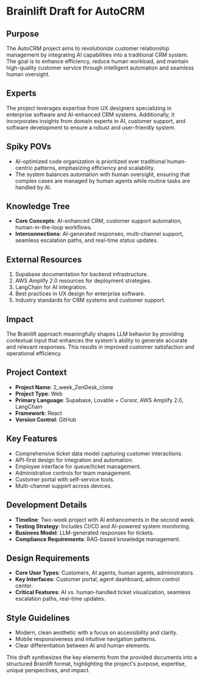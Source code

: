 # Brainlift Draft for AutoCRM

## Purpose
The AutoCRM project aims to revolutionize customer relationship management by integrating AI capabilities into a traditional CRM system. The goal is to enhance efficiency, reduce human workload, and maintain high-quality customer service through intelligent automation and seamless human oversight.

## Experts
The project leverages expertise from UX designers specializing in enterprise software and AI-enhanced CRM systems. Additionally, it incorporates insights from domain experts in AI, customer support, and software development to ensure a robust and user-friendly system.

## Spiky POVs
- AI-optimized code organization is prioritized over traditional human-centric patterns, emphasizing efficiency and scalability.
- The system balances automation with human oversight, ensuring that complex cases are managed by human agents while routine tasks are handled by AI.

## Knowledge Tree
- **Core Concepts**: AI-enhanced CRM, customer support automation, human-in-the-loop workflows.
- **Interconnections**: AI-generated responses, multi-channel support, seamless escalation paths, and real-time status updates.

## External Resources
1. Supabase documentation for backend infrastructure.
2. AWS Amplify 2.0 resources for deployment strategies.
3. LangChain for AI integration.
4. Best practices in UX design for enterprise software.
5. Industry standards for CRM systems and customer support.

## Impact
The Brainlift approach meaningfully shapes LLM behavior by providing contextual input that enhances the system's ability to generate accurate and relevant responses. This results in improved customer satisfaction and operational efficiency.

## Project Context
- **Project Name**: 2_week_ZenDesk_clone
- **Project Type**: Web
- **Primary Language**: Supabase, Lovable + Cursor, AWS Amplify 2.0, LangChain
- **Framework**: React
- **Version Control**: GitHub

## Key Features
- Comprehensive ticket data model capturing customer interactions.
- API-first design for integration and automation.
- Employee interface for queue/ticket management.
- Administrative controls for team management.
- Customer portal with self-service tools.
- Multi-channel support across devices.

## Development Details
- **Timeline**: Two-week project with AI enhancements in the second week.
- **Testing Strategy**: Includes CI/CD and AI-powered system monitoring.
- **Business Model**: LLM-generated responses for tickets.
- **Compliance Requirements**: RAG-based knowledge management.

## Design Requirements
- **Core User Types**: Customers, AI agents, human agents, administrators.
- **Key Interfaces**: Customer portal, agent dashboard, admin control center.
- **Critical Features**: AI vs. human-handled ticket visualization, seamless escalation paths, real-time updates.

## Style Guidelines
- Modern, clean aesthetic with a focus on accessibility and clarity.
- Mobile responsiveness and intuitive navigation patterns.
- Clear differentiation between AI and human elements.

This draft synthesizes the key elements from the provided documents into a structured Brainlift format, highlighting the project's purpose, expertise, unique perspectives, and impact.